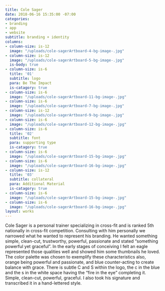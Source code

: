```yaml
---
title: Cole Sager
date: 2018-06-16 15:35:00 -07:00
categories:
- branding
- app
- website
subtitle: branding + identity
columns:
- column-size: is-12
  image: "/uploads/cole-sagerArtboard-4-bg-image-.jpg"
- column-size: is-12
  image: "/uploads/cole-sagerArtboard-5-bg-image-.jpg"
  is-body: true
- column-size: is-6
  title: '01'
  subtitle: logo
  para: Be The Impact
  is-catagory: true
- column-size: is-6
  image: "/uploads/cole-sagerArtboard-11-bg-image-.jpg"
- column-size: is-6
  image: "/uploads/cole-sagerArtboard-7-bg-image-.jpg"
- column-size: is-12
  image: "/uploads/cole-sagerArtboard-9-bg-image-.jpg"
- column-size: is-6
  image: "/uploads/cole-sagerArtboard-12-bg-image-.jpg"
- column-size: is-6
  title: '02'
  subtitle: font
  para: supporting type
  is-catagory: true
- column-size: is-6
  image: "/uploads/cole-sagerArtboard-15-bg-image-.jpg"
- column-size: is-6
  image: "/uploads/cole-sagerArtboard-16-bg-image-.jpg"
- column-size: is-12
  title: '03'
  subtitle: collateral
  para: Additional Material
  is-catagory: true
- column-size: is-6
  image: "/uploads/cole-sagerArtboard-15-bg-image-.jpg"
- column-size: is-6
  image: "/uploads/cole-sagerArtboard-16-bg-image-.jpg"
layout: works
---
```


Cole Sager is a personal trainer specializing in cross-fit and is ranked 5th nationally in cross-fit competition. Consulting with him personally we narrowed what he wanted to represent his branding. He wanted something simple, clean-cut, trustworthy, powerful, passionate and stated “something powerful yet graceful”. In the early stages of conceiving I felt an eagle represented those qualities well and showed him some thumbnails he loved. The color palette was chosen to exemplify these characteristics also, orange being powerful and passionate, and blue counter-acting to create balance with grace. There is subtle C and S within the logo, the c in the blue and the s in the white space having the “fire in the eye” completing it. Simple, clean-cut, powerful, graceful. I also took his signature and transcribed it in a hand-lettered style.